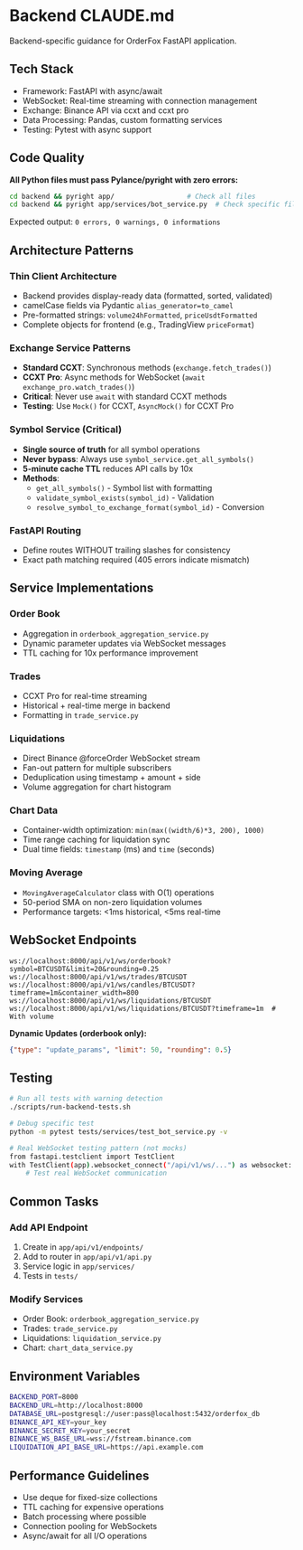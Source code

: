 # Backend CLAUDE.md

Backend-specific guidance for OrderFox FastAPI application.

## Tech Stack

- Framework: FastAPI with async/await
- WebSocket: Real-time streaming with connection management
- Exchange: Binance API via ccxt and ccxt pro
- Data Processing: Pandas, custom formatting services
- Testing: Pytest with async support

## Code Quality

**All Python files must pass Pylance/pyright with zero errors:**
```bash
cd backend && pyright app/                  # Check all files
cd backend && pyright app/services/bot_service.py  # Check specific file
```

Expected output: `0 errors, 0 warnings, 0 informations`

## Architecture Patterns

### Thin Client Architecture
- Backend provides display-ready data (formatted, sorted, validated)
- camelCase fields via Pydantic `alias_generator=to_camel`
- Pre-formatted strings: `volume24hFormatted`, `priceUsdtFormatted`
- Complete objects for frontend (e.g., TradingView `priceFormat`)

### Exchange Service Patterns
- **Standard CCXT**: Synchronous methods (`exchange.fetch_trades()`)
- **CCXT Pro**: Async methods for WebSocket (`await exchange_pro.watch_trades()`)
- **Critical**: Never use `await` with standard CCXT methods
- **Testing**: Use `Mock()` for CCXT, `AsyncMock()` for CCXT Pro

### Symbol Service (Critical)
- **Single source of truth** for all symbol operations
- **Never bypass**: Always use `symbol_service.get_all_symbols()`
- **5-minute cache TTL** reduces API calls by 10x
- **Methods**:
  - `get_all_symbols()` - Symbol list with formatting
  - `validate_symbol_exists(symbol_id)` - Validation
  - `resolve_symbol_to_exchange_format(symbol_id)` - Conversion

### FastAPI Routing
- Define routes WITHOUT trailing slashes for consistency
- Exact path matching required (405 errors indicate mismatch)

## Service Implementations

### Order Book
- Aggregation in `orderbook_aggregation_service.py`
- Dynamic parameter updates via WebSocket messages
- TTL caching for 10x performance improvement

### Trades
- CCXT Pro for real-time streaming
- Historical + real-time merge in backend
- Formatting in `trade_service.py`

### Liquidations
- Direct Binance @forceOrder WebSocket stream
- Fan-out pattern for multiple subscribers
- Deduplication using timestamp + amount + side
- Volume aggregation for chart histogram

### Chart Data
- Container-width optimization: `min(max((width/6)*3, 200), 1000)`
- Time range caching for liquidation sync
- Dual time fields: `timestamp` (ms) and `time` (seconds)

### Moving Average
- `MovingAverageCalculator` class with O(1) operations
- 50-period SMA on non-zero liquidation volumes
- Performance targets: <1ms historical, <5ms real-time

## WebSocket Endpoints

```
ws://localhost:8000/api/v1/ws/orderbook?symbol=BTCUSDT&limit=20&rounding=0.25
ws://localhost:8000/api/v1/ws/trades/BTCUSDT
ws://localhost:8000/api/v1/ws/candles/BTCUSDT?timeframe=1m&container_width=800
ws://localhost:8000/api/v1/ws/liquidations/BTCUSDT
ws://localhost:8000/api/v1/ws/liquidations/BTCUSDT?timeframe=1m  # With volume
```

**Dynamic Updates (orderbook only):**
```json
{"type": "update_params", "limit": 50, "rounding": 0.5}
```

## Testing

```bash
# Run all tests with warning detection
./scripts/run-backend-tests.sh

# Debug specific test
python -m pytest tests/services/test_bot_service.py -v

# Real WebSocket testing pattern (not mocks)
from fastapi.testclient import TestClient
with TestClient(app).websocket_connect("/api/v1/ws/...") as websocket:
    # Test real WebSocket communication
```

## Common Tasks

### Add API Endpoint
1. Create in `app/api/v1/endpoints/`
2. Add to router in `app/api/v1/api.py`
3. Service logic in `app/services/`
4. Tests in `tests/`

### Modify Services
- Order Book: `orderbook_aggregation_service.py`
- Trades: `trade_service.py` 
- Liquidations: `liquidation_service.py`
- Chart: `chart_data_service.py`

## Environment Variables

```bash
BACKEND_PORT=8000
BACKEND_URL=http://localhost:8000
DATABASE_URL=postgresql://user:pass@localhost:5432/orderfox_db
BINANCE_API_KEY=your_key
BINANCE_SECRET_KEY=your_secret
BINANCE_WS_BASE_URL=wss://fstream.binance.com
LIQUIDATION_API_BASE_URL=https://api.example.com
```

## Performance Guidelines

- Use deque for fixed-size collections
- TTL caching for expensive operations
- Batch processing where possible
- Connection pooling for WebSockets
- Async/await for all I/O operations